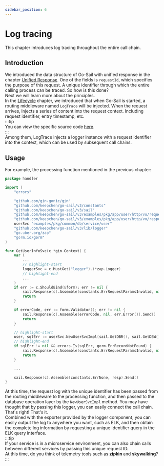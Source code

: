 ```yaml
---
sidebar_position: 6
---
```


# Log tracing  
This chapter introduces log tracing throughout the entire call chain.  
## Introduction  
We introduced the data structure of Go-Sail with unified response in the chapter [Unified Response](../concepts/http-toolkit.md). One of the fields is `requestId`, which specifies the purpose of this request. A unique identifier through which the entire calling process can be traced. So how is this done?  
Next we will learn more about the principles.    
In the [Lifecycle](../concepts/lifecycle.md) chapter, we introduced that when Go-Sail is started, a routing middleware named `LogTrace` will be injected. When the request arrives, Injects a series of content into the request context. Including request identifier, entry timestamp, etc.    
:::tip  
You can view the specific source code [here](https://github.com/keepchen/go-sail/blob/main/http/middleware/logtrace.go).  
:::  
Among them, LogTrace injects a logger instance with a request identifier into the context, which can be used by subsequent call chains.    
## Usage  
For example, the processing function mentioned in the previous chapter:  
```go title="examples/pkg/app/user/handler/userinfo.go" showLineNumbers  
package handler

import (
    "errors"

    "github.com/gin-gonic/gin"
    "github.com/keepchen/go-sail/v3/constants"
    "github.com/keepchen/go-sail/v3/sail"
    "github.com/keepchen/go-sail/v3/examples/pkg/app/user/http/vo/request"
    "github.com/keepchen/go-sail/v3/examples/pkg/app/user/http/vo/response"
    userSvc "examples/pkg/common/db/service/user"
    "github.com/keepchen/go-sail/v3/lib/logger"
    "go.uber.org/zap"
    "gorm.io/gorm"
)

func GetUserInfoSvc(c *gin.Context) {
    var (
        ...
        // highlight-start
        loggerSvc = c.MustGet("logger").(*zap.Logger)
        // highlight-end
        ...
    )
    if err := c.ShouldBind(&form); err != nil {
        sail.Response(c).Assemble(constants.ErrRequestParamsInvalid, nil).Send()
        return
    }

    if errorCode, err := form.Validator(); err != nil {
        sail.Response(c).Assemble(errorCode, nil, err.Error()).Send()
        return
    }

    // highlight-start
    user, sqlErr := userSvc.NewUserSvcImpl(sail.GetDBR(), sail.GetDBW(), loggerSvc).GetUser(form.UserID)
    // highlight-end
    if sqlErr != nil && errors.Is(sqlErr, gorm.ErrRecordNotFound) {
        sail.Response(c).Assemble(constants.ErrRequestParamsInvalid, nil, "user not found").Send()
        return
    }

    ...

    sail.Response(c).Assemble(constants.ErrNone, resp).Send()
}
```  
At this time, the request log with the unique identifier has been passed from the routing middleware to the processing function, and then passed to the database operation layer by the `NewUserSvcImpl` method. You may have thought that by passing this logger, you can easily connect the call chain.  
That's right! That's it.  
Combined with the exporter provided by the logger component, you can easily output the log to anywhere you want, such as ELK, and then obtain the complete log information by requesting a unique identifier query in the ELK query interface.    
:::tip  
If your service is in a microservice environment, you can also chain calls between different services by passing this unique request ID.  
At this time, do you think of telemetry tools such as **zipkin** and **skywalking**?   
:::